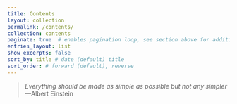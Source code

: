 ```yaml
---
title: Contents
layout: collection
permalink: /contents/
collection: contents
paginate: true  # enables pagination loop, see section above for additional setup
entries_layout: list
show_excerpts: false
sort_by: title # date (default) title
sort_order: # forward (default), reverse
---
```


> *Everything should be made as simple as possible but not any simpler*
> &#x2014;Albert Einstein    

<br />
<br />


    
      
	  

